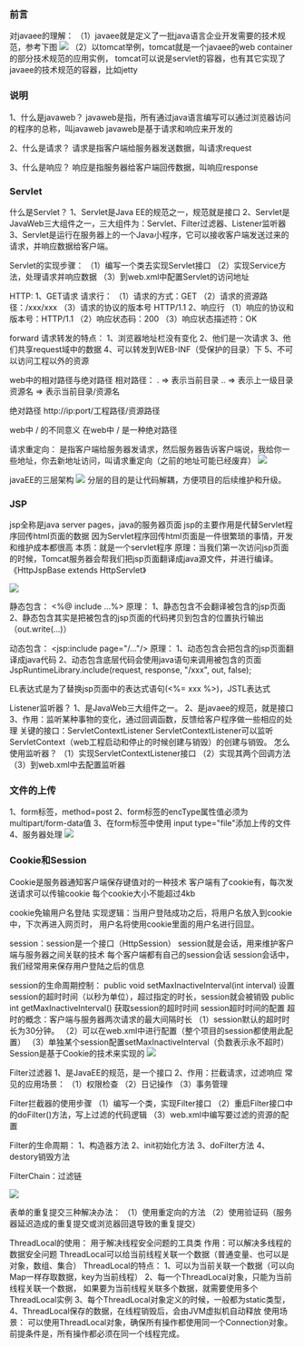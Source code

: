 ### 前言
对javaee的理解：
（1）javaee就是定义了一批java语言企业开发需要的技术规范，参考下图
![](.javaweb_images/javaee7结构图.png)
（2）以tomcat举例，tomcat就是一个javaee的web container的部分技术规范的应用实例，
tomcat可以说是servlet的容器，也有其它实现了javaee的技术规范的容器，比如jetty

### 说明
1、什么是javaweb？
javaweb是指，所有通过java语言编写可以通过浏览器访问的程序的总称，叫javaweb
javaweb是基于请求和响应来开发的

2、什么是请求？
请求是指客户端给服务器发送数据，叫请求request

3、什么是响应？
响应是指服务器给客户端回传数据，叫响应response


### Servlet
什么是Servlet？
1、Servlet是Java EE的规范之一，规范就是接口
2、Servlet是JavaWeb三大组件之一，三大组件为：Servlet、Filter过滤器、Listener监听器
3、Servlet是运行在服务器上的一个Java小程序，它可以接收客户端发送过来的请求，并响应数据给客户端。

Servlet的实现步骤：
（1）编写一个类去实现Servlet接口
（2）实现Service方法，处理请求并响应数据
（3）到web.xml中配置Servlet的访问地址


HTTP:
1、GET请求
请求行：
（1）请求的方式：GET
（2）请求的资源路径：/xxx/xxx
（3）请求的协议的版本号 HTTP/1.1
2、响应行
（1）响应的协议和版本号：HTTP/1.1
（2）响应状态码：200
（3）响应状态描述符：OK

forward
请求转发的特点：
1、浏览器地址栏没有变化
2、他们是一次请求
3、他们共享request域中的数据
4、可以转发到WEB-INF（受保护的目录）下
5、不可以访问工程以外的资源

web中的相对路径与绝对路径
相对路径：
.         => 表示当前目录
..        => 表示上一级目录
资源名     => 表示当前目录/资源名 

绝对路径
http://ip:port/工程路径/资源路径

web中 / 的不同意义
在web中 / 是一种绝对路径

请求重定向：
是指客户端给服务器发请求，然后服务器告诉客户端说，我给你一些地址，你去新地址访问，叫请求重定向（之前的地址可能已经废弃）
![](.javaweb_images/请求重定向.png)

javaEE的三层架构
![](.javaweb_images/javaee的三层架构.png)
分层的目的是让代码解耦，方便项目的后续维护和升级。

### JSP
jsp全称是java server pages，java的服务器页面
jsp的主要作用是代替Servlet程序回传html页面的数据
因为Servlet程序回传html页面是一件很繁琐的事情，开发和维护成本都很高
本质：就是一个servlet程序
原理：当我们第一次访问jsp页面的时候，Tomcat服务器会帮我们把jsp页面翻译成java源文件，并进行编译。
《HttpJspBase extends HttpServlet》

![](.javaweb_images/jsp九大内置对象.png)

静态包含：
<%@ include ...%>
原理：
1、静态包含不会翻译被包含的jsp页面
2、静态包含其实是把被包含的jsp页面的代码拷贝到包含的位置执行输出（out.write(...)）

动态包含：
<jsp:include page="/..."/>
原理：
1、动态包含会把包含的jsp页面翻译成java代码
2、动态包含底层代码会使用java语句来调用被包含的页面
JspRuntimeLibrary.include(request, response, "/xxx", out, false);

EL表达式是为了替换jsp页面中的表达式语句(<%= xxx %>)，JSTL表达式


Listener监听器？
1、是JavaWeb三大组件之一。
2、是javaee的规范，就是接口
3、作用：监听某种事物的变化，通过回调函数，反馈给客户程序做一些相应的处理
关键的接口：ServletContextListener
ServletContextListener可以监听ServletContext（web工程启动和停止的时候创建与销毁）的创建与销毁。
怎么使用监听器？
（1）实现ServletContextListener接口
（2）实现其两个回调方法
（3）到web.xml中去配置监听器

### 文件的上传
1、form标签，method=post
2、form标签的encType属性值必须为multipart/form-data值
3、在form标签中使用 input type="file"添加上传的文件
4、服务器处理
![](.javaweb_images/文件上传时的报文解析.png)


### Cookie和Session
Cookie是服务器通知客户端保存键值对的一种技术
客户端有了cookie有，每次发送请求可以传输cookie
每个cookie大小不能超过4kb

cookie免输用户名登陆
实现逻辑：当用户登陆成功之后，将用户名放入到cookie中，下次再进入网页时，
用户名将使用cookie里面的用户名进行回显。

session：session是一个接口（HttpSession）
session就是会话，用来维护客户端与服务器之间关联的技术
每个客户端都有自己的session会话
session会话中，我们经常用来保存用户登陆之后的信息

session的生命周期控制：
public void setMaxInactiveInterval(int interval)
设置session的超时时间（以秒为单位），超过指定的时长，session就会被销毁
public int getMaxInactiveInterval()
获取session的超时时间
session超时时间的配置
超时的概念：客户端与服务器两次请求的最大间隔时长
（1）session默认的超时时长为30分钟。
（2）可以在web.xml中进行配置（整个项目的session都使用此配置）
（3）单独某个session配置setMaxInactiveInterval（负数表示永不超时）
Session是基于Cookie的技术来实现的
![](.javaweb_images/浏览器与session的技术内幕.png)

Filter过滤器
1、是JavaEE的规范，是一个接口
2、作用：拦截请求，过滤响应
常见的应用场景：
（1）权限检查
（2）日记操作
（3）事务管理

Filter拦截器的使用步骤
（1）编写一个类，实现Filter接口
（2）重启Filter接口中的doFilter()方法，写上过滤的代码逻辑
（3）web.xml中编写要过滤的资源的配置

Filter的生命周期：
1、构造器方法
2、init初始化方法
3、doFilter方法
4、destory销毁方法

FilterChain：过滤链

![](.javaweb_images/分区的实现逻辑.png)


表单的重复提交三种解决办法：
（1）使用重定向的方法
（2）使用验证码（服务器延迟造成的重复提交或浏览器回退导致的重复提交）

ThreadLocal的使用：
用于解决线程安全问题的工具类
作用：可以解决多线程的数据安全问题
ThreadLocal可以给当前线程关联一个数据（普通变量、也可以是对象，数组、集合）
ThreadLocal的特点：
        1、可以为当前关联一个数据（可以向Map一样存取数据，key为当前线程）
        2、每一个ThreadLocal对象，只能为当前线程关联一个数据，
        如果要为当前线程关联多个数据，就需要使用多个ThreadLocal实例
        3、每个ThreadLocal对象定义的时候，一般都为static类型，
        4、ThreadLocal保存的数据，在线程销毁后，会由JVM虚拟机自动释放
使用场景：
可以使用ThreadLocal对象，确保所有操作都使用同一个Connection对象。
前提条件是，所有操作都必须在同一个线程完成。